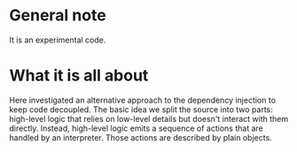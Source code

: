 # General note
It is an experimental code. 


# What it is all about
Here investigated an alternative approach to the dependency injection to keep code decoupled.
The basic idea we split the source into two parts: high-level logic that relies on low-level details but doesn't interact with them directly.
Instead, high-level logic emits a sequence of actions that are handled by an interpreter. Those actions are described by plain objects.
